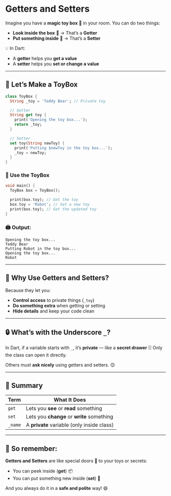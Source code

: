 # Getters and Setters

Imagine you have a **magic toy box** 🎁 in your room.
You can do two things:

* **Look inside the box** 👀 → That’s a **Getter**
* **Put something inside** 🧸 → That’s a **Setter**

💡 In Dart:

* A **getter** helps you **get a value**
* A **setter** helps you **set or change a value**

---

## 🎁 Let’s Make a ToyBox

```dart
class ToyBox {
  String _toy = 'Teddy Bear'; // Private toy

  // Getter
  String get toy {
    print('Opening the toy box...');
    return _toy;
  }

  // Setter
  set toy(String newToy) {
    print('Putting $newToy in the toy box...');
    _toy = newToy;
  }
}
```

### 🧸 Use the ToyBox

```dart
void main() {
  ToyBox box = ToyBox();

  print(box.toy); // Get the toy
  box.toy = 'Robot'; // Set a new toy
  print(box.toy); // Get the updated toy
}
```

### 🖨️ Output:

```
Opening the toy box...
Teddy Bear
Putting Robot in the toy box...
Opening the toy box...
Robot
```

---

## 💭 Why Use Getters and Setters?

Because they let you:

* **Control access** to private things (`_toy`)
* **Do something extra** when getting or setting
* **Hide details** and keep your code clean

---

## 🔒 What’s with the Underscore `_`?

In Dart, if a variable starts with `_`, it’s **private** — like a **secret drawer** 🗄️
Only the class can open it directly.

Others must **ask nicely** using getters and setters. 😊

---

## 🧠 Summary

| Term    | What It Does                               |
|---------|--------------------------------------------|
| `get`   | Lets you **see** or **read** something     |
| `set`   | Lets you **change** or **write** something |
| `_name` | A **private** variable (only inside class) |

---

## 🎉 So remember:

**Getters and Setters** are like special doors 🚪 to your toys or secrets:

* You can peek inside (**get**) 📦
* You can put something new inside (**set**) 🧃

And you always do it in a **safe and polite** way! 😄

